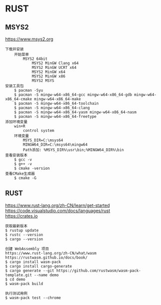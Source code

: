 # RUST

## MSYS2
<a href="https://www.msys2.org" target="_blank">https://<span></span>www.msys2.org</a>  

```
下载并安装
    开始菜单
        MSYS2 64bit
            MSYS2 MinGW Clang x64
            MSYS2 MinGW UCRT x64
            MSYS2 MinGW x64
            MSYS2 MinGW x86
            MSYS2 MSYS 
安装工具包
    $ pacman -Syu
    $ pacman -S mingw-w64-x86_64-gcc mingw-w64-x86_64-gdb mingw-w64-x86_64-cmake mingw-w64-x86_64-make
    $ pacman -S mingw-w64-x86_64-toolchain
    $ pacman -S mingw-w64-x86_64-clang
    $ pacman -S mingw-w64-x86_64-yasm mingw-w64-x86_64-nasm
    $ pacman -S mingw-w64-x86_64-freetype
添加环境变量  
    win+R  
        control system
    环境变量 
        MSYS_DIR=C:\msys64
        MINGW64_DIR=C:\msys64\mingw64
        Path添加: %MSYS_DIR%\usr\bin;%MINGW64_DIR%\bin
查看安装版本
    $ gcc -v
    $ g++ -v
    $ cmake -version
查看CMake生成器
    $ cmake -G
```

## RUST
<a href="https://www.rust-lang.org/zh-CN/learn/get-started" target="_blank">https://<span></span>www.rust-lang.org/zh-CN/learn/get-started</a>  
<a href="https://code.visualstudio.com/docs/languages/rust" target="_blank">https://<span></span>code.visualstudio.com/docs/languages/rust</a>  
<a href="https://crates.io" target="_blank">https://<span></span>crates.io</a>  

```
获取最新版本
$ rustup update
$ rustc --version
$ cargo --version

创建 WebAssembly 项目
https://www.rust-lang.org/zh-CN/what/wasm
https://rustwasm.github.io/docs/book/
$ cargo install wasm-pack
$ cargo install cargo-generate
$ cargo generate --git https://github.com/rustwasm/wasm-pack-template.git --name demo
$ cd demo 
$ wasm-pack build

执行测试用例
$ wasm-pack test --chrome
```